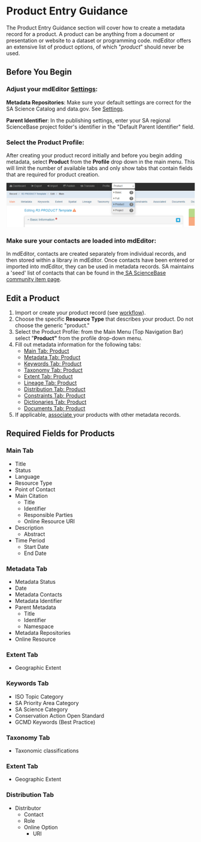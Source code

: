 # Product Entry Guidance

The Product Entry Guidance section will cover how to create a metadata record for a product.  A product can be anything from a document or presentation or website to a dataset or programming code. mdEditor offers an extensive list of product options, of which "_product_" should never be used. 

## Before You Begin

### Adjust your mdEditor [Settings](../settings.md):

**Metadata Repositories**: Make sure your default settings are correct for the SA Science Catalog and data.gov. See [Settings](../settings.md).

**Parent Identifier**: In the publishing settings, enter your SA regional ScienceBase project folder's identifier in the "Default Parent Identifier" field.

### Select the Product Profile:

After creating your product record initially and before you begin adding metadata, select **Product** from the **Profile** drop down in the main menu. This will limit the number of available tabs and only show tabs that contain fields that are required for product creation.

![Select the Product profile in the Profile dropdown in the top ribbon](../.gitbook/assets/image%20%2818%29.png)

### Make sure your contacts are loaded into mdEditor:

In mdEditor, contacts are created separately from individual records, and then stored within a library in mdEditor. Once contacts have been entered or imported into mdEditor, they can be used in metadata records.  SA maintains a 'seed' list of contacts that can be found in the[ SA ScienceBase community item page](https://www.sciencebase.gov/catalog/item/5b4e1c3fe4b06a6dd17df2d3).

## Edit a Product

1. Import or create your product record \(see [workflow](../getting-started/)\).
2. Choose the specific **Resource Type** that describes your product. Do not choose the generic "product."
3. Select the Product Profile: from the Main Menu \(Top Navigation Bar\) select "**Product"** from the profile drop-down menu.
4. Fill out metadata information for the following tabs:
   * [Main Tab: Product](main-tab-product.md)
   * [Metadata Tab: Product](metadata-tab-product/)
   * [Keywords Tab: Product](keyword-tab-product.md)
   * [Taxonomy Tab: Product](taxonomy-tab-product.md)
   * [Extent Tab: Product](extent-tab-product.md)
   * [Lineage Tab: Product](lineage.md)
   * [Distribution Tab: Product](distribution.md)
   * [Constraints Tab: Product](record-constraints.md)
   * [Dictionaries Tab: Product](dictionaries-tab-product.md)
   * [Documents Tab: Product](documents-tab-products.md)
5. If applicable, [associate ](associating-records-products.md)your products with other metadata records.

## Required Fields for Products

### Main Tab

* Title 
* Status
* Language
* Resource Type
* Point of Contact
* Main Citation
  * Title
  * Identifier 
  * Responsible Parties
  * Online Resource URI
* Description 
  * Abstract
* Time Period
  * Start Date
  * End Date

### Metadata Tab

* Metadata Status
* Date
* Metadata Contacts
* Metadata Identifier 
* Parent Metadata
  * Title
  * Identifier
  * Namespace
* Metadata Repositories
* Online Resource

### Extent Tab

* Geographic Extent

### Keywords Tab

* ISO Topic Category 
* SA Priority Area Category
* SA Science Category
* Conservation Action Open Standard
* GCMD Keywords \(Best Practice\)

### Taxonomy Tab

* Taxonomic classifications

### Extent Tab

* Geographic Extent

### Distribution Tab

* Distributor
  * Contact
  * Role
  * Online Option
    * URI

